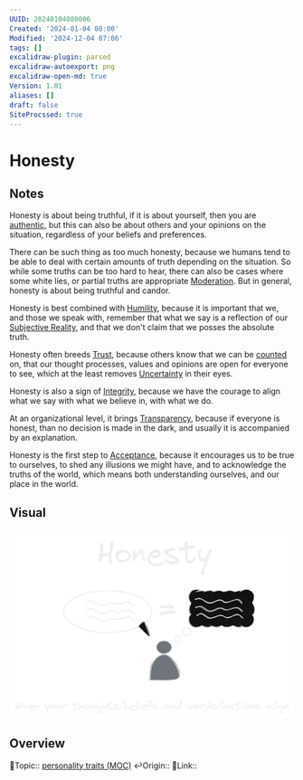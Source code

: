```yaml
---
UUID: 20240104080006
Created: '2024-01-04 08:00'
Modified: '2024-12-04 07:06'
tags: []
excalidraw-plugin: parsed
excalidraw-autoexport: png
excalidraw-open-md: true
Version: 1.01
aliases: []
draft: false
SiteProcssed: true
---
```


# Honesty

## Notes

Honesty is about being truthful, if it is about yourself, then you are [authentic](/notes/authenticity.md), but this can also be about others and your opinions on the situation, regardless of your beliefs and preferences.

There can be such thing as too much honesty, because we humans tend to be able to deal with certain amounts of truth depending on the situation. So while some truths can be too hard to hear, there can also be cases where some white lies, or partial truths are appropriate [Moderation](/notes/balance-extremes.md). But in general, honesty is about being truthful and candor.

Honesty is best combined with [Humility](/notes/humility.md), because it is important that we, and those we speak with, remember that what we say is a reflection of our [Subjective Reality](/notes/subjective-reality.md), and that we don't claim that we posses the absolute truth.

Honesty often breeds [Trust](/notes/trust.md), because others know that we can be [counted](/notes/accountability.md) on, that our thought processes, values and opinions are open for everyone to see, which at the least removes [Uncertainty](/notes/uncertainty.md) in their eyes.

Honesty is also a sign of [Integrity](/notes/integrity.md), because we have the courage to align what we say with what we believe in, with what we do.

At an organizational level, it brings [Transparency](/notes/transparency.md), because if everyone is honest, than no decision is made in the dark, and usually it is accompanied by an explanation.

Honesty is the first step to [Acceptance](/notes/acceptance.md), because it encourages us to be true to ourselves, to shed any illusions we might have, and to acknowledge the truths of the world, which means both understanding ourselves, and our place in the world.

## Visual

![Honesty.webp](/notes/honesty.webp)

## Overview
🔼Topic:: [personality traits (MOC)](/mocs/personality-traits-moc.md)
↩️Origin::
🔗Link::

